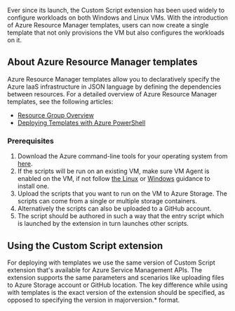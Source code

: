 

Ever since its launch, the Custom Script extension has been used widely to configure workloads on both Windows and Linux VMs. With the introduction of Azure Resource Manager templates, users can now create a single template that not only provisions the VM but also configures the workloads on it.

## About Azure Resource Manager templates
Azure Resource Manager templates allow you to declaratively specify the Azure IaaS infrastructure in JSON language by defining the dependencies between resources. For a detailed overview of Azure Resource Manager templates, see the following articles:

* [Resource Group Overview](/documentation/articles/resource-group-overview/)
* [Deploying Templates with Azure PowerShell](/documentation/articles/virtual-machines-windows-ps-manage/)

### Prerequisites
1. Download the Azure command-line tools for your operating system from [here](/downloads/).
2. If the scripts will be run on an existing VM, make sure VM Agent is enabled on the VM, if not follow [the Linux](/documentation/articles/virtual-machines-linux-classic-manage-extensions/) or [Windows](/documentation/articles/virtual-machines-windows-classic-manage-extensions/) guidance to install one.
3. Upload the scripts that you want to run on the VM to Azure Storage. The scripts can come from a single or multiple storage containers.
4. Alternatively the scripts can also be uploaded to a GitHub account.
5. The script should be authored in such a way that the entry script which is launched by the extension in turn launches other scripts.

## Using the Custom Script extension
For deploying with templates we use the same version of Custom Script extension that's available for Azure Service Management APIs. The extension supports the same parameters and scenarios like uploading files to Azure Storage account or GitHub location. The key difference while using with templates is the exact version of the extension should be specified, as opposed to specifying the version in majorversion.* format.

